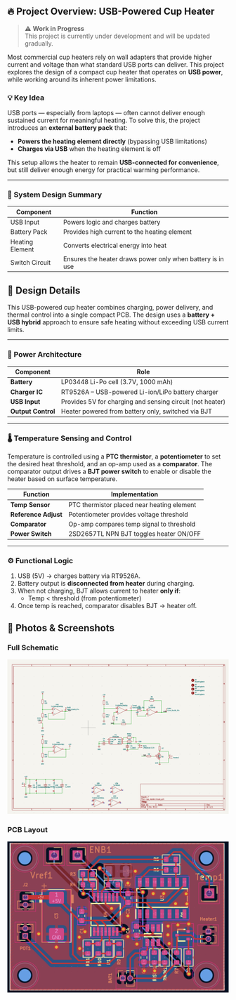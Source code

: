 ## 🔥 Project Overview: USB-Powered Cup Heater

> ⚠️ **Work in Progress**  
> This project is currently under development and will be updated gradually.

Most commercial cup heaters rely on wall adapters that provide higher current and voltage than what standard USB ports can deliver. This project explores the design of a compact cup heater that operates on **USB power**, while working around its inherent power limitations.

### 💡 Key Idea
USB ports — especially from laptops — often cannot deliver enough sustained current for meaningful heating. To solve this, the project introduces an **external battery pack** that:
- **Powers the heating element directly** (bypassing USB limitations)
- **Charges via USB** when the heating element is off

This setup allows the heater to remain **USB-connected for convenience**, but still deliver enough energy for practical warming performance.

---

### 🧩 System Design Summary

| Component           | Function                                              |
|---------------------|--------------------------------------------------------|
| USB Input           | Powers logic and charges battery                       |
| Battery Pack        | Provides high current to the heating element           |
| Heating Element     | Converts electrical energy into heat                   |
| Switch Circuit      | Ensures the heater draws power only when battery is in use |

## 🔧 Design Details

This USB-powered cup heater combines charging, power delivery, and thermal control into a single compact PCB. The design uses a **battery + USB hybrid** approach to ensure safe heating without exceeding USB current limits.

---

### 🔋 Power Architecture

| Component     | Role                                                    |
|---------------|----------------------------------------------------------|
| **Battery**   | LP03448 Li-Po cell (3.7V, 1000 mAh)                       |
| **Charger IC**| RT9526A – USB-powered Li-ion/LiPo battery charger        |
| **USB Input** | Provides 5V for charging and sensing circuit (not heater)|
| **Output Control** | Heater powered from battery only, switched via BJT  |

---

### 🌡️ Temperature Sensing and Control

Temperature is controlled using a **PTC thermistor**, a **potentiometer** to set the desired heat threshold, and an op-amp used as a **comparator**. The comparator output drives a **BJT power switch** to enable or disable the heater based on surface temperature.

| Function            | Implementation                                      |
|---------------------|------------------------------------------------------|
| **Temp Sensor**     | PTC thermistor placed near heating element           |
| **Reference Adjust**| Potentiometer provides voltage threshold             |
| **Comparator**      | Op-amp compares temp signal to threshold             |
| **Power Switch**    | 2SD2657TL NPN BJT toggles heater ON/OFF              |

---

### ⚙️ Functional Logic

1. USB (5V) → charges battery via RT9526A.
2. Battery output is **disconnected from heater** during charging.
3. When not charging, BJT allows current to heater **only if**:
   - Temp < threshold (from potentiometer)
4. Once temp is reached, comparator disables BJT → heater off.

## 📸 Photos & Screenshots

### Full Schematic  
![schematic](Images/schematic.png)

### PCB Layout  
![layout](Images/layout.png)




